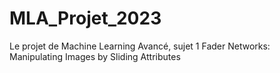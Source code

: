 # MLA_Projet_2023
Le projet de Machine Learning Avancé, sujet 1 Fader Networks: Manipulating Images by Sliding Attributes
